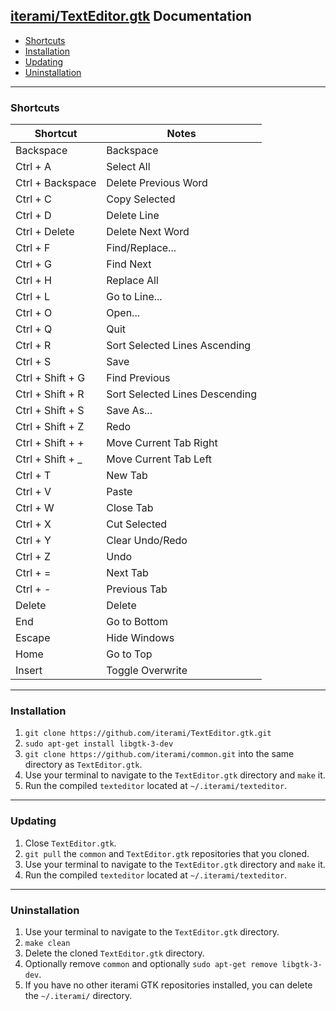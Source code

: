 [iterami/TextEditor.gtk](https://github.com/iterami/TextEditor.gtk) Documentation
---------------------------------------------------------------------------------

* [Shortcuts](#shortcuts)
* [Installation](#installation)
* [Updating](#updating)
* [Uninstallation](#uninstallation)

---

### Shortcuts

Shortcut         | Notes
-----------------|-------------------------------
Backspace        | Backspace
Ctrl + A         | Select All
Ctrl + Backspace | Delete Previous Word
Ctrl + C         | Copy Selected
Ctrl + D         | Delete Line
Ctrl + Delete    | Delete Next Word
Ctrl + F         | Find/Replace...
Ctrl + G         | Find Next
Ctrl + H         | Replace All
Ctrl + L         | Go to Line...
Ctrl + O         | Open...
Ctrl + Q         | Quit
Ctrl + R         | Sort Selected Lines Ascending
Ctrl + S         | Save
Ctrl + Shift + G | Find Previous
Ctrl + Shift + R | Sort Selected Lines Descending
Ctrl + Shift + S | Save As...
Ctrl + Shift + Z | Redo
Ctrl + Shift + + | Move Current Tab Right
Ctrl + Shift + _ | Move Current Tab Left
Ctrl + T         | New Tab
Ctrl + V         | Paste
Ctrl + W         | Close Tab
Ctrl + X         | Cut Selected
Ctrl + Y         | Clear Undo/Redo
Ctrl + Z         | Undo
Ctrl + =         | Next Tab
Ctrl + -         | Previous Tab
Delete           | Delete
End              | Go to Bottom
Escape           | Hide Windows
Home             | Go to Top
Insert           | Toggle Overwrite

---

### Installation

1. `git clone https://github.com/iterami/TextEditor.gtk.git`
2. `sudo apt-get install libgtk-3-dev`
3. `git clone https://github.com/iterami/common.git` into the same directory as `TextEditor.gtk`.
4. Use your terminal to navigate to the `TextEditor.gtk` directory and `make` it.
5. Run the compiled `texteditor` located at `~/.iterami/texteditor`.

---

### Updating

1. Close `TextEditor.gtk`.
2. `git pull` the `common` and `TextEditor.gtk` repositories that you cloned.
3. Use your terminal to navigate to the `TextEditor.gtk` directory and `make` it.
4. Run the compiled `texteditor` located at `~/.iterami/texteditor`.

---

### Uninstallation

1. Use your terminal to navigate to the `TextEditor.gtk` directory.
2. `make clean`
3. Delete the cloned `TextEditor.gtk` directory.
4. Optionally remove `common` and optionally `sudo apt-get remove libgtk-3-dev`.
5. If you have no other iterami GTK repositories installed, you can delete the `~/.iterami/` directory.
